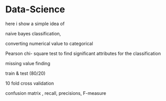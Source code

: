 # Data-Science
here i show a simple idea of

naive bayes classification,

converting numerical value to categorical

Pearson chi- square test to find significant attributes for the classification

missing value finding

train & test (80/20)

10 fold cross validation

confusion matrix , recall, precisions, F-measure
